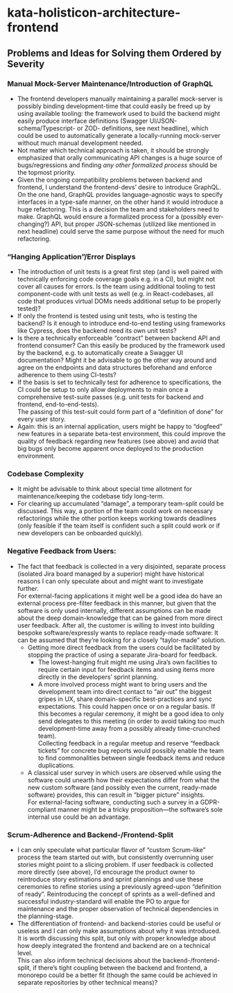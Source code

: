 # kata-holisticon-architecture-frontend

## Problems and Ideas for Solving them Ordered by Severity

### Manual Mock-Server Maintenance/Introduction of GraphQL
* The frontend developers manually maintaining a parallel mock-server is possibly binding development-time that could easily be freed up by using available tooling: the framework used to build the backend might easily produce interface definitions (Swagger UI/JSON-schema/Typescript- or ZOD- definitions, see next headline), which could be used to automatically generate a locally-running mock-server without much manual development needed.
* Not matter which technical approach is taken, it should be strongly emphasized that orally communicating API changes is a huge source of bugs/regressions and finding *any other formalized process* should be the topmost priority.
* Given the ongoing compatibility problems between backend and frontend, I understand the frontend-devs’ desire to introduce GraphQL. On the one hand, GraphQL provides language-agnostic ways to specify interfaces in a type-safe manner, on the other hand it would introduce a huge refactoring. This is a decision the team and stakeholders need to make. GraphQL would ensure a formalized process for a (possibly ever-changing?) API, but proper JSON-schemas (utilized like mentioned in next headline) could serve the same purpose without the need for much refactoring.

### “Hanging Application”/Error Displays
* The introduction of unit tests is a great first step (and is well paired with technically enforcing code coverage goals e.g. in a CI), but might not cover all causes for errors. Is the team using additional tooling to test component-code with unit tests as well (e.g. in React-codebases, all code that produces virtual DOMs needs additional setup to be properly tested)?
* If only the frontend is tested using unit tests, who is testing the backend? Is it enough to introduce end-to-end testing using frameworks like Cypress, does the backend need its own unit tests?
* Is there a technically enforceable “contract” between backend API and frontend consumer? Can this easily be produced by the framework used by the backend, e.g. to automatically create a Swagger UI documentation? Might it be advisable to go the other way around and agree on the endpoints and data structures beforehand and enforce adherence to them using CI-tests?
* If the basis is set to technically test for adherence to specifications, the CI could be setup to only allow deployments to main once a comprehensive test-suite passes (e.g. unit tests for backend and frontend, end-to-end-tests).  
The passing of this test-suit could form part of a “definition of done” for every user story.
* Again: this is an internal application, users might be happy to “dogfeed” new features in a separate beta-test environment, this could improve the quality of feedback regarding new features (see above) and avoid that big bugs only become apparent once deployed to the production environment.

### Codebase Complexity
* It might be advisable to think about special time allotment for maintenance/keeping the codebase tidy long-term.
* For clearing up accumulated “damage”, a temporary team-split could be discussed. This way, a portion of the team could work on necessary refactorings while the other portion keeps working towards deadlines (only feasible if the team itself is confident such a split could work or if new developers can be onboarded quickly).

### Negative Feedback from Users:
* The fact that feedback is collected in a very disjointed, separate process (isolated Jira board managed by a superior) might have historical reasons I can only speculate about and might want to investigate further.  
For external-facing applications it might well be a good idea do have an external process pre-filter feedback in this manner, but given that the software is only used internally, different assumptions can be made about the deep domain-knowledge that can be gained from more direct user feedback. After all, the customer is willing to invest into building bespoke software/expressly wants to replace ready-made software: It can be assumed that they’re looking for a closely “taylor-made” solution.
  * Getting more direct feedback from the users could be facilitated by stopping the practice of using a separate Jira-board for feedback.
    * The lowest-hanging fruit might me using Jira’s own facilities to require certain input for feedback items and using items more directly in the developers’ sprint planning.
    * A more involved process might want to bring users and the development team into direct contact to “air out” the biggest gripes in UX, share domain-specific best-practices and sync expectations. This could happen once or on a regular basis. If this becomes a regular ceremony, it might be a good idea to only send delegates to this meeting (in order to avoid taking too much development-time away from a possibly already time-crunched team).  
    Collecting feedback in a regular meetup and reserve “feedback tickets” for concrete bug reports would possibly enable the team to find commonalities between single feedback items and reduce duplications.
  * A classical user survey in which users are observed while using the software could unearth how their expectations differ from what the new custom software (and possibly even the current, ready-made software) provides, this can result in “bigger picture” insights.  
  For external-facing software, conducting such a survey in a GDPR-compliant manner might be a tricky proposition—the software’s sole internal use could be an advantage.

### Scrum-Adherence and Backend-/Frontend-Split
* I can only speculate what particular flavor of “custom Scrum-like” process the team started out with, but consistently overrunning user stories might point to a slicing problem. If user feedback is collected more directly (see above), I’d encourage the product owner to reintroduce story estimations and sprint plannings and use these ceremonies to refine stories using a previously agreed-upon “definition of ready”. Reintroducing the concept of sprints as a well-defined and successful industry-standard will enable the PO to argue for maintenance and the proper observation of technical dependencies in the planning-stage.
* The differentiation of frontend- and backend-stories could be useful or useless and I can only make assumptions about why it was introduced. It is worth discussing this split, but only with proper knowledge about how deeply integrated the frontend and backend are on a technical level.  
This can also inform technical decisions about the backend-/frontend-split, if there’s tight coupling between the backend and frontend, a monorepo could be a better fit (though the same could be achieved in separate repositories by other technical means)?
